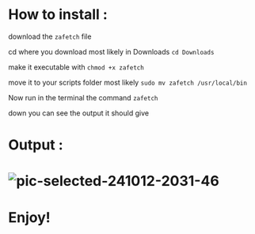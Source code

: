 # How to install :
download the `zafetch` file

cd where you download most likely in Downloads `cd Downloads`

make it executable with `chmod +x zafetch`

move it to your scripts folder most likely `sudo mv zafetch /usr/local/bin` 

Now run in the terminal the command `zafetch`

down you can see the output it should give

# Output :
# ![pic-selected-241012-2031-46](https://github.com/user-attachments/assets/0f09f59c-5af8-440d-8888-216189cc45bb)

# Enjoy!
